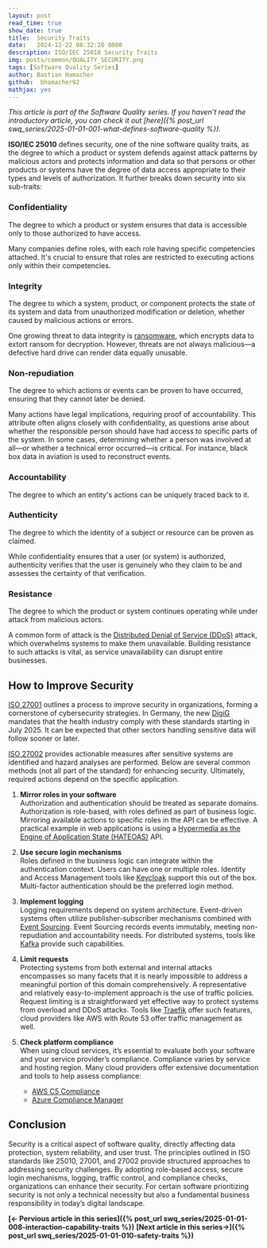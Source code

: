 ```yaml
---
layout: post
read_time: true
show_date: true
title:  Security Traits
date:   2024-12-22 08:32:20 0000
description: ISO/IEC 25010 Security Traits
img: posts/common/QUALITY_SECURITY.png 
tags: [Software Quality Series]
author: Bastian Hamacher
github:  bhamacher92
mathjax: yes
---
```


*This article is part of the Software Quality series. If you haven’t read the introductory article,
you can check it out [here]({% post_url swq_series/2025-01-01-001-what-defines-software-quality %}).*

**ISO/IEC 25010** defines security, one of the nine software quality traits, as 
the degree to which a product or system defends against attack patterns by malicious actors and protects information and data so that persons or other products or systems have the degree of data access appropriate to their types and levels of authorization.
It further breaks down security into six sub-traits: 

### Confidentiality

The degree to which a product or system ensures that data is accessible only to those authorized to have access.

Many companies define roles, with each role having specific competencies attached. It's crucial to ensure that roles are restricted to executing actions only within their competencies.

### Integrity

The degree to which a system, product, or component protects the state of its system and data from unauthorized modification or deletion, whether caused by malicious actions or errors.

One growing threat to data integrity is [ransomware](https://en.wikipedia.org/wiki/Ransomware), which encrypts data to extort ransom for decryption. However, threats are not always malicious—a defective hard drive can render data equally unusable.

### Non-repudiation

The degree to which actions or events can be proven to have occurred, ensuring that they cannot later be denied.

Many actions have legal implications, requiring proof of accountability. This attribute often aligns closely with confidentiality, as questions arise about whether the responsible person should have had access to specific parts of the system. In some cases, determining whether a person was involved at all—or whether a technical error occurred—is critical. For instance, black box data in aviation is used to reconstruct events.

### Accountability

The degree to which an entity's actions can be uniquely traced back to it.

### Authenticity

The degree to which the identity of a subject or resource can be proven as claimed.

While confidentiality ensures that a user (or system) is authorized, authenticity verifies that the user is genuinely who they claim to be and assesses the certainty of that verification.

### Resistance

The degree to which the product or system continues operating while under attack from malicious actors.

A common form of attack is the [Distributed Denial of Service (DDoS)](https://en.wikipedia.org/wiki/Denial-of-service_attack) attack, which overwhelms systems to make them unavailable. Building resistance to such attacks is vital, as service unavailability can disrupt entire businesses.

## How to Improve Security

[ISO 27001](https://www.iso.org/obp/ui/en/#iso:std:iso-iec:27001:ed-3:v1:en) outlines a process to improve security in organizations, forming a cornerstone of cybersecurity strategies. In Germany, the new [DigiG](https://www.recht.bund.de/bgbl/1/2024/101/VO.html) mandates that the health industry comply with these standards starting in July 2025. It can be expected that other sectors handling sensitive data will follow sooner or later.  

[ISO 27002](https://www.iso.org/obp/ui/en/#iso:std:iso-iec:27002:ed-3:v2:en) provides actionable measures after sensitive systems are identified and hazard analyses are performed. Below are several common methods (not all part of the standard) for enhancing security. Ultimately, required actions depend on the specific application.

1. **Mirror roles in your software**  
   Authorization and authentication should be treated as separate domains. Authorization is role-based, with roles defined as part of business logic. Mirroring available actions to specific roles in the API can be effective. A practical example in web applications is using a [Hypermedia as the Engine of Application State (HATEOAS)](https://de.wikipedia.org/wiki/HATEOAS) API.

2. **Use secure login mechanisms**  
   Roles defined in the business logic can integrate within the authentication context. Users can have one or multiple roles. Identity and Access Management tools like [Keycloak](https://www.keycloak.org) support this out of the box. Multi-factor authentication should be the preferred login method.

3. **Implement logging**  
   Logging requirements depend on system architecture. Event-driven systems often utilize publisher-subscriber mechanisms combined with [Event Sourcing](https://martinfowler.com/eaaDev/EventSourcing.html). Event Sourcing records events immutably, meeting non-repudiation and accountability needs. For distributed systems, tools like [Kafka](https://kafka.apache.org) provide such capabilities.

4. **Limit requests**  
   Protecting systems from both external and internal attacks encompasses so many facets that it is nearly impossible to address a meaningful portion of this domain comprehensively. A representative and relatively easy-to-implement approach is the use of traffic policies.
   Request limiting is a straightforward yet effective way to protect systems from overload and DDoS attacks. Tools like [Traefik](https://traefik.io/traefik/) offer such features, cloud providers like AWS with Route 53 offer traffic management as well.  

5. **Check platform compliance**  
   When using cloud services, it’s essential to evaluate both your software and your service provider’s compliance. Compliance varies by service and hosting region. Many cloud providers offer extensive documentation and tools to help assess compliance:  

    - [AWS C5 Compliance](https://aws.amazon.com/compliance/bsi-c5/)  
    - [Azure Compliance Manager](https://www.microsoft.com/en-us/security)  

## Conclusion

Security is a critical aspect of software quality, directly affecting data protection, system reliability, and user trust. The principles outlined in ISO standards like 25010, 27001, and 27002 provide structured approaches to addressing security challenges. By adopting role-based access, secure login mechanisms, logging, traffic control, and compliance checks, organizations can enhance their security. For certain software prioritizing security is not only a technical necessity but also a fundamental business responsibility in today’s digital landscape.

**[<- Pervious article in this series]({% post_url swq_series/2025-01-01-008-interaction-capability-traits %})**      **[Next article in this series->]({% post_url swq_series/2025-01-01-010-safety-traits %})** 